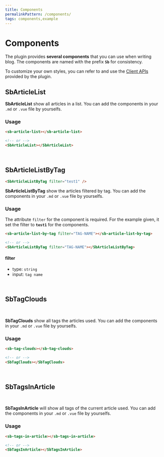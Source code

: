 ```yaml
---
title: Components
permalinkPattern: /components/
tags: components,example
---
```


# Components

The plugin provides **several components** that you can use when writing blog. The components are named with the prefix **`Sb`** for consistency.

To customize your own styles, you can refer to and use the [Client APIs](/api/) provided by the plugin.

## SbArticleList

<DisplayBox><SbArticleList /></DisplayBox>

**SbArticleList** show all articles in a list. You can add the components in your `.md` or `.vue` file by yourselfs.

### Usage

```html
<sb-article-list></sb-article-list>

<!-- or -->
<SbArticleList></SbArticleList>
```

&nbsp;

## SbArticleListByTag

<DisplayBox>

```html
<SbArticleListByTag filter="test1" />
```

<SbArticleListByTag filter="test1" />
</DisplayBox>

**SbArticleListByTag** show the articles filtered by tag. You can add the components in your `.md` or `.vue` file by yourselfs.

### Usage

The attribute `filter` for the component is required. For the example given, it set the filter to **`test1`** for the components.

```html
<sb-article-list-by-tag filter="TAG-NAME"></sb-article-list-by-tag>

<!-- or -->
<SbArticleListByTag filter="TAG-NAME"></SbArticleListByTag>
```

#### filter

- type: `string`
- input: `tag name`

&nbsp;

## SbTagClouds

<DisplayBox>
  &nbsp;
  <SbTagClouds />
</DisplayBox>

**SbTagClouds** show all tags the articles used. You can add the components in your `.md` or `.vue` file by yourselfs.

### Usage

```html
<sb-tag-clouds></sb-tag-clouds>

<!-- or -->
<SbTagClouds></SbTagClouds>
```

&nbsp;

## SbTagsInArticle

<DisplayBox>
  &nbsp;
  <SbTagsInArticle />
</DisplayBox>

**SbTagsInArticle** will show all tags of the current article used. You can add the components in your `.md` or `.vue` file by yourselfs.

### Usage

```html
<sb-tags-in-article></sb-tags-in-article>

<!-- or -->
<SbTagsInArticle></SbTagsInArticle>
```
